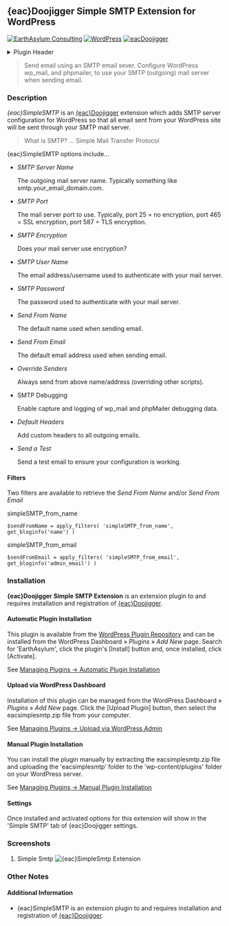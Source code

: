 ## {eac}Doojigger Simple SMTP Extension for WordPress  
[![EarthAsylum Consulting](https://img.shields.io/badge/EarthAsylum-Consulting-0?&labelColor=6e9882&color=707070)](https://earthasylum.com/)
[![WordPress](https://img.shields.io/badge/WordPress-Plugins-grey?logo=wordpress&labelColor=blue)](https://wordpress.org/plugins/search/EarthAsylum/)
[![eacDoojigger](https://img.shields.io/badge/Requires-%7Beac%7DDoojigger-da821d)](https://eacDoojigger.earthasylum.com/)

<details><summary>Plugin Header</summary>

Plugin URI:         https://eacdoojigger.earthasylum.com/eacsimplesmtp/  
Author:             [EarthAsylum Consulting](https://www.earthasylum.com)  
Stable tag:         1.0.12  
Last Updated:       10-Apr-2024  
Requires at least:  5.5.0  
Tested up to:       6.5  
Requires PHP:       7.2  
Requires EAC:       2.0  
Contributors:       [kevinburkholder](https://profiles.wordpress.org/kevinburkholder)  
License:            GPLv3 or later  
License URI:        https://www.gnu.org/licenses/gpl.html  
Tags:               smtp, email, phpmailer, wp_mail, {eac}Doojigger  
WordPress URI:      https://wordpress.org/plugins/eacsimplesmtp  
GitHub URI:         https://github.com/EarthAsylum/eacSimpleSMTP  

</details>

> Send email using an SMTP email sever. Configure WordPress wp_mail, and phpmailer, to use your SMTP (outgoing) mail server when sending email.

### Description

_{eac}SimpleSMTP_ is an [{eac}Doojigger](https://eacDoojigger.earthasylum.com/) extension which adds SMTP server configuration for WordPress so that all email sent from your WordPress site will be sent through your SMTP mail server.

> What is SMTP? ... Simple Mail Transfer Protocol

{eac}SimpleSMTP options include...

+   _SMTP Server Name_

    The outgoing mail server name. Typically something like smtp.your_email_domain.com.

+   _SMTP Port_

    The mail server port to use. Typically, port 25 = no encryption, port 465 = SSL encryption, port 587 = TLS encryption.

+   _SMTP Encryption_

    Does your mail server use encryption?

+   _SMTP User Name_

    The email address/username used to authenticate with your mail server.

+   _SMTP Password_

    The password used to authenticate with your mail server.

+   _Send From Name_

    The default name used when sending email.

+   _Send From Email_

    The default email address used when sending email.

+   _Override Senders_

    Always send from above name/address (overriding other scripts).

+   SMTP Debugging

    Enable capture and logging of wp_mail and phpMailer debugging data.

+   _Default Headers_

    Add custom headers to all outgoing emails.

+   _Send a Test_

    Send a test email to ensure your configuration is working.

#### Filters

Two filters are available to retrieve the _Send From Name_ and/or _Send From Email_

simpleSMTP_from_name

    $sendFromName = apply_filters( 'simpleSMTP_from_name', get_bloginfo('name') )

simpleSMTP_from_email

    $sendFromEmail = apply_filters( 'simpleSMTP_from_email', get_bloginfo('admin_email') )


### Installation

**{eac}Doojigger Simple SMTP Extension** is an extension plugin to and requires installation and registration of [{eac}Doojigger](https://eacDoojigger.earthasylum.com/).

#### Automatic Plugin Installation

This plugin is available from the [WordPress Plugin Repository](https://wordpress.org/plugins/search/earthasylum/) and can be installed from the WordPress Dashboard » *Plugins* » *Add New* page. Search for 'EarthAsylum', click the plugin's [Install] button and, once installed, click [Activate].

See [Managing Plugins -> Automatic Plugin Installation](https://wordpress.org/support/article/managing-plugins/#automatic-plugin-installation-1)

#### Upload via WordPress Dashboard

Installation of this plugin can be managed from the WordPress Dashboard » *Plugins* » *Add New* page. Click the [Upload Plugin] button, then select the eacsimplesmtp.zip file from your computer.

See [Managing Plugins -> Upload via WordPress Admin](https://wordpress.org/support/article/managing-plugins/#upload-via-wordpress-admin)

#### Manual Plugin Installation

You can install the plugin manually by extracting the eacsimplesmtp.zip file and uploading the 'eacsimplesmtp' folder to the 'wp-content/plugins' folder on your WordPress server.

See [Managing Plugins -> Manual Plugin Installation](https://wordpress.org/support/article/managing-plugins/#manual-plugin-installation-1)

#### Settings

Once installed and activated options for this extension will show in the 'Simple SMTP' tab of {eac}Doojigger settings.


### Screenshots

1. Simple Smtp
![{eac}SimpleSmtp Extension](https://ps.w.org/eacsimplesmtp/assets/screenshot-1.png)


### Other Notes

#### Additional Information

+   {eac}SimpleSMTP is an extension plugin to and requires installation and registration of [{eac}Doojigger](https://eacDoojigger.earthasylum.com/).


